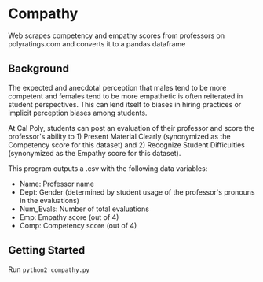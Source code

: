 # Compathy
Web scrapes competency and empathy scores from professors on polyratings.com and converts it to a pandas dataframe

## Background
The expected and anecdotal perception that males tend to be more competent and females tend to be more empathetic is often reiterated in student perspectives. This can lend itself to biases in hiring practices or implicit perception biases among students. 

At Cal Poly, students can post an evaluation of their professor and score the professor's ability to 1) Present Material Clearly (synonymized as the Competency score for this dataset) and 2) Recognize Student Difficulties (synonymized as the Empathy score for this dataset).

This program outputs a .csv with the following data variables:
* Name: Professor name
* Dept: Gender (determined by student usage of the professor's pronouns in the evaluations)
* Num_Evals: Number of total evaluations
* Emp: Empathy score (out of 4)
* Comp: Competency score (out of 4)

## Getting Started
Run `python2 compathy.py` 
